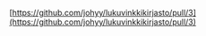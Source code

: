 [https://github.com/johyy/lukuvinkkikirjasto/pull/3](https://github.com/johyy/lukuvinkkikirjasto/pull/3)
